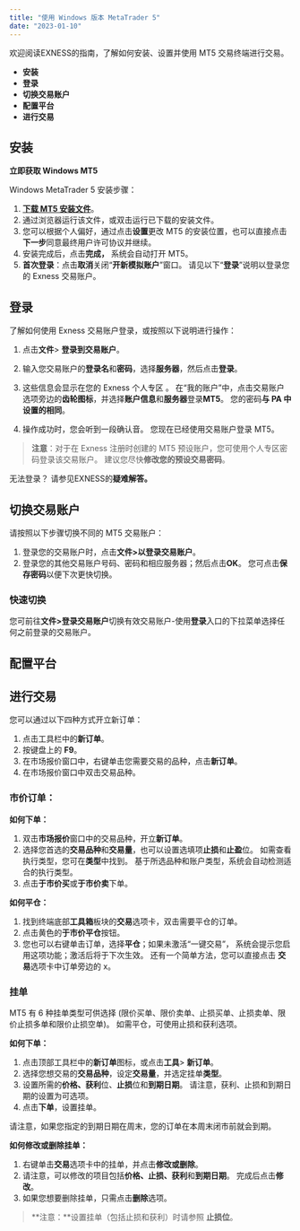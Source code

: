 ```yaml
---
title: "使用 Windows 版本 MetaTrader 5"
date: "2023-01-10"
---
```


欢迎阅读EXNESS的指南，了解如何安装、设置并使用 MT5 交易终端进行交易。

- **安装**
- **登录**
- **切换交易账户**
- **配置平台**
- **进行交易**

## **安装**

**立即获取 Windows MT5**

Windows MetaTrader 5 安装步骤：

1. [**下载 MT5 安装文件**](https://download.metatrader.com/cdn/web/exness.technologies.ltd/mt5/exness5setup.exe)。
2. 通过浏览器运行该文件，或双击运行已下载的安装文件。
3. 您可以根据个人偏好，通过点击**设置**更改 MT5 的安装位置，也可以直接点击**下一步**同意最终用户许可协议并继续。
4. 安装完成后，点击**完成，** 系统会自动打开 MT5。
5. **首次登录**：点击**取消**关闭“**开新模拟账户**”窗口。 请见以下“**登录**”说明以登录您的 Exness 交易账户。

## **登录**

了解如何使用 Exness 交易账户登录，或按照以下说明进行操作：

1. 点击**文件**> **登录到交易账户**。
2. 输入您交易账户的**登录名**和**密码**，选择**服务器**，然后点击**登录**。

1. 这些信息会显示在您的 Exness 个人专区 。 在“我的账户”中，点击交易账户选项旁边的**齿轮图标**，并选择**账户信息**和**服务器**登录**MT5**。 您的密码**与 PA 中设置的相同**。

4. 操作成功时，您会听到一段确认音。 您现在已经使用交易账户登录 MT5。

> **注意**：对于在 Exness 注册时创建的 MT5 预设账户，您可使用个人专区密码登录该交易账户。 建议您尽快**修改您的预设交易密码**。

无法登录？ 请参见EXNESS的**疑难解答。**

## **切换交易账户**

请按照以下步骤切换不同的 MT5 交易账户：

1. 登录您的交易账户时，点击**文件>以登录交易账户**。
2. 登录您的其他交易账户号码、密码和相应服务器；然后点击**OK**。 您可点击**保存密码**以便下次更快切换。

### 快速切换

您可前往**文件>登录交易账户**切换有效交易账户-使用**登录**入口的下拉菜单选择任何之前登录的交易账户。

## **配置平台**

## **进行交易**

您可以通过以下四种方式开立新订单：

1. 点击工具栏中的**新订单**。
2. 按键盘上的 **F9**。
3. 在市场报价窗口中，右键单击您需要交易的品种，点击**新订单**。
4. 在市场报价窗口中双击交易品种。

### 市价订单： 

**如何下单：**

1. 双击**市场报价**窗口中的交易品种，开立**新订单**。
2. 选择您首选的**交易品种**和**交易量**，也可以设置选填项**止损**和**止盈**位。 如需查看执行类型，您可在**类型**中找到。 基于所选品种和账户类型，系统会自动检测适合的执行类型。
3. 点击**于市价买**或**于市价卖**下单。

**如何平仓：**

1. 找到终端底部**工具箱**板块的**交易**选项卡，双击需要平仓的订单。
2. 点击黄色的**于市价平仓**按钮。
3. 您也可以右键单击订单，选择**平仓**；如果未激活“一键交易”， 系统会提示您启用这项功能；激活后将于下次生效。 还有一个简单方法，您可以直接点击 **交易**选项卡中订单旁边的 x。

### 挂单

MT5 有 6 种挂单类型可供选择 (限价买单、限价卖单、止损买单、止损卖单、限价止损多单和限价止损空单)。 如需平仓，可使用止损和获利选项。

**如何下单：**

1. 点击顶部工具栏中的**新订单**图标，或点击**工具**> **新订单**。
2. 选择您想交易的**交易品种**，设定**交易量**，并选定挂单**类型**。
3. 设置所需的**价格、获利**位、**止损**位和**到期日期**。 请注意，获利、止损和到期日期的设置为可选项。
4. 点击**下单**，设置挂单。

请注意，如果您指定的到期日期在周末，您的订单在本周末闭市前就会到期。

**如何修改或删除挂单：**

1. 右键单击**交易**选项卡中的挂单，并点击**修改或删除**。
2. 请注意，可以修改的项目包括**价格、止损、获利**和**到期日期**。 完成后点击**修改**。
3. 如果您想要删除挂单，只需点击**删除**选项。

> **注意：**设置挂单（包括止损和获利）时请参照 **止损位**。
